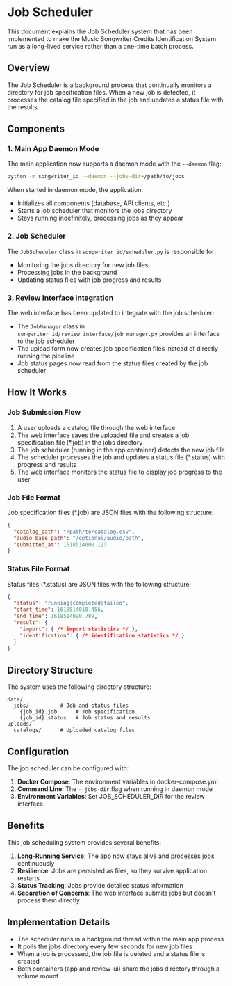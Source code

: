 # Job Scheduler

This document explains the Job Scheduler system that has been implemented to make the Music Songwriter Credits Identification System run as a long-lived service rather than a one-time batch process.

## Overview

The Job Scheduler is a background process that continually monitors a directory for job specification files. When a new job is detected, it processes the catalog file specified in the job and updates a status file with the results.

## Components

### 1. Main App Daemon Mode

The main application now supports a daemon mode with the `--daemon` flag:

```bash
python -m songwriter_id --daemon --jobs-dir=/path/to/jobs
```

When started in daemon mode, the application:
- Initializes all components (database, API clients, etc.)
- Starts a job scheduler that monitors the jobs directory
- Stays running indefinitely, processing jobs as they appear

### 2. Job Scheduler

The `JobScheduler` class in `songwriter_id/scheduler.py` is responsible for:
- Monitoring the jobs directory for new job files
- Processing jobs in the background
- Updating status files with job progress and results

### 3. Review Interface Integration

The web interface has been updated to integrate with the job scheduler:
- The `JobManager` class in `songwriter_id/review_interface/job_manager.py` provides an interface to the job scheduler
- The upload form now creates job specification files instead of directly running the pipeline
- Job status pages now read from the status files created by the job scheduler

## How It Works

### Job Submission Flow

1. A user uploads a catalog file through the web interface
2. The web interface saves the uploaded file and creates a job specification file (*.job) in the jobs directory
3. The job scheduler (running in the app container) detects the new job file
4. The scheduler processes the job and updates a status file (*.status) with progress and results
5. The web interface monitors the status file to display job progress to the user

### Job File Format

Job specification files (*.job) are JSON files with the following structure:

```json
{
  "catalog_path": "/path/to/catalog.csv",
  "audio_base_path": "/optional/audio/path",
  "submitted_at": 1618514000.123
}
```

### Status File Format

Status files (*.status) are JSON files with the following structure:

```json
{
  "status": "running|completed|failed",
  "start_time": 1618514010.456,
  "end_time": 1618514020.789,
  "result": {
    "import": { /* import statistics */ },
    "identification": { /* identification statistics */ }
  }
}
```

## Directory Structure

The system uses the following directory structure:

```
data/
  jobs/          # Job and status files
    {job_id}.job      # Job specification
    {job_id}.status   # Job status and results
uploads/
  catalogs/      # Uploaded catalog files
```

## Configuration

The job scheduler can be configured with:

1. **Docker Compose**: The environment variables in docker-compose.yml
2. **Command Line**: The `--jobs-dir` flag when running in daemon mode
3. **Environment Variables**: Set JOB_SCHEDULER_DIR for the review interface

## Benefits

This job scheduling system provides several benefits:

1. **Long-Running Service**: The app now stays alive and processes jobs continuously
2. **Resilience**: Jobs are persisted as files, so they survive application restarts
3. **Status Tracking**: Jobs provide detailed status information
4. **Separation of Concerns**: The web interface submits jobs but doesn't process them directly

## Implementation Details

- The scheduler runs in a background thread within the main app process
- It polls the jobs directory every few seconds for new job files
- When a job is processed, the job file is deleted and a status file is created
- Both containers (app and review-ui) share the jobs directory through a volume mount
